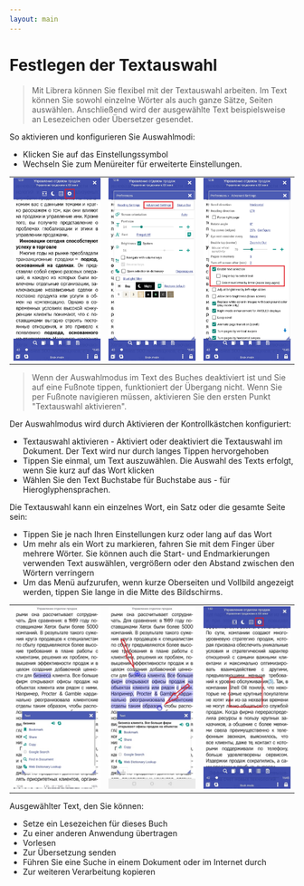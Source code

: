 ```yaml
---
layout: main
---
```


# Festlegen der Textauswahl

> Mit Librera können Sie flexibel mit der Textauswahl arbeiten. Im Text können Sie sowohl einzelne Wörter als auch ganze Sätze, Seiten auswählen.
Anschließend wird der ausgewählte Text beispielsweise an Lesezeichen oder Übersetzer gesendet.

So aktivieren und konfigurieren Sie Auswahlmodi:
* Klicken Sie auf das Einstellungssymbol
* Wechseln Sie zum Menüreiter für erweiterte Einstellungen.


||||
|-|-|-|
|![](1.jpg)|![](2.jpg)|![](3.jpg)|

> Wenn der Auswahlmodus im Text des Buches deaktiviert ist und Sie auf eine Fußnote tippen, funktioniert der Übergang nicht. Wenn Sie per Fußnote navigieren müssen, aktivieren Sie den ersten Punkt &quot;Textauswahl aktivieren&quot;.

Der Auswahlmodus wird durch Aktivieren der Kontrollkästchen konfiguriert:
* Textauswahl aktivieren - Aktiviert oder deaktiviert die Textauswahl im Dokument. Der Text wird nur durch langes Tippen hervorgehoben
* Tippen Sie einmal, um Text auszuwählen. Die Auswahl des Texts erfolgt, wenn Sie kurz auf das Wort klicken
* Wählen Sie den Text Buchstabe für Buchstabe aus - für Hieroglyphensprachen.

Die Textauswahl kann ein einzelnes Wort, ein Satz oder die gesamte Seite sein:
* Tippen Sie je nach Ihren Einstellungen kurz oder lang auf das Wort
* Um mehr als ein Wort zu markieren, fahren Sie mit dem Finger über mehrere Wörter. Sie können auch die Start- und Endmarkierungen verwenden
Text auswählen, vergrößern oder den Abstand zwischen den Wörtern verringern
* Um das Menü aufzurufen, wenn kurze Oberseiten und Vollbild angezeigt werden, tippen Sie lange in die Mitte des Bildschirms.

||||
|-|-|-|
|![](4.jpg)|![](5.jpg)|![](6.jpg)|

Ausgewählter Text, den Sie können:
* Setze ein Lesezeichen für dieses Buch
* Zu einer anderen Anwendung übertragen
* Vorlesen
* Zur Übersetzung senden
* Führen Sie eine Suche in einem Dokument oder im Internet durch
* Zur weiteren Verarbeitung kopieren

